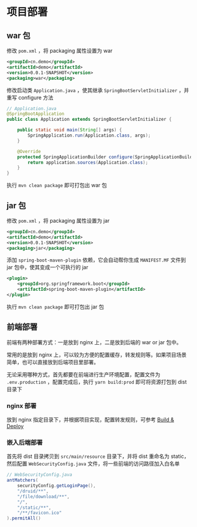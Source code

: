 # 项目部署

## war 包

修改 `pom.xml` ，将 packaging 属性设置为 war

```xml
<groupId>cn.demo</groupId>
<artifactId>demo</artifactId>
<version>0.0.1-SNAPSHOT</version>
<packaging>war</packaging>
```

修改启动类 `Application.java` ，使其继承 `SpringBootServletInitializer` ，并重写 configure 方法

```java
// Application.java
@SpringBootApplication
public class Application extends SpringBootServletInitializer {

    public static void main(String[] args) {
        SpringApplication.run(Application.class, args);
    }

    @Override
    protected SpringApplicationBuilder configure(SpringApplicationBuilder application) {
        return application.sources(Application.class);
    }
}
```

执行 `mvn clean package` 即可打包出 war 包

## jar 包

修改 `pom.xml` ，将 packaging 属性设置为 jar

```xml
<groupId>cn.demo</groupId>
<artifactId>demo</artifactId>
<version>0.0.1-SNAPSHOT</version>
<packaging>jar</packaging>
```

添加 `spring-boot-maven-plugin` 依赖，它会自动帮你生成 `MANIFEST.MF` 文件到 jar 包中，使其变成一个可执行的 jar

```xml
<plugin>
    <groupId>org.springframework.boot</groupId>
    <artifactId>spring-boot-maven-plugin</artifactId>
</plugin>
```

执行 `mvn clean package` 即可打包出 jar 包

## 前端部署

前端有两种部署方式：一是放到 nginx 上，二是放到后端的 war or jar 包中。

常用的是放到 nginx 上，可以较为方便的配置缓存，转发规则等。如果项目场景简单，也可以直接放到后端项目里部署。

无论采用哪种方式，首先都要在前端进行生产环境配置，配置文件为 `.env.production` ，配置完成后，执行 `yarn build:prod` 即可将资源打包到 dist 目录下

### nginx 部署

放到 nginx 指定目录下，并根据项目实现，配置转发规则，可参考 [Build & Deploy](https://panjiachen.github.io/vue-element-admin-site/zh/guide/essentials/deploy.html)

### 嵌入后端部署

首先将 dist 目录拷贝到 `src/main/resource` 目录下，并将 dist 重命名为 static，然后配置 `WebSecurityConfig.java` 文件，将一些前端的访问路径加入白名单

```java
// WebSecurityConfig.java
antMatchers(
    securityConfig.getLoginPage(),
    "/druid/**",
    "/file/download/**",
    "/",
    "/static/**",
    "/**/favicon.ico"
).permitAll()
```
